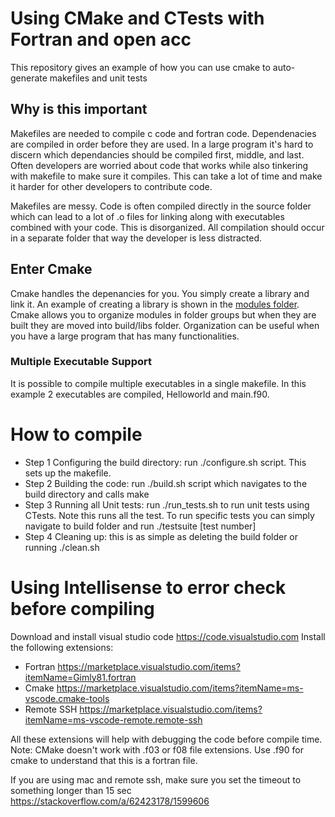 # Using CMake and CTests with Fortran and open acc
This repository gives an example of how you can use cmake to auto-generate makefiles and unit tests

## Why is this important
Makefiles are needed to compile c code and fortran code. Dependenacies are compiled in order before they are used. In a large program it's hard to discern which dependancies should be compiled first, middle, and last. Often developers are worried about code that works while also tinkering with makefile to make sure it compiles. This can take a lot of time and make it harder for other developers to contribute code. 

Makefiles are messy. Code is often compiled directly in the source folder which can lead to a lot of .o files for linking along with executables combined with your code. This is disorganized. All compilation should occur in a separate folder that way the developer is less distracted. 


## Enter Cmake
Cmake handles the depenancies for you. You simply create a library and link it. An example of creating a library is shown in the [modules folder](https://github.com/pjuangph/fortran-cmake-unit-tests/tree/main/modules/material_properties). Cmake allows you to organize modules in folder groups but when they are built they are moved into build/libs folder. Organization can be useful when you have a large program that has many functionalities. 


### Multiple Executable Support
It is possible to compile multiple executables in a single makefile. In this example 2 executables are compiled, Helloworld and main.f90. 


# How to compile
- Step 1 Configuring the build directory: run ./configure.sh script. This sets up the makefile.
- Step 2 Building the code: run ./build.sh script which navigates to the build directory and calls make
- Step 3 Running all Unit tests: run ./run_tests.sh to run unit tests using CTests. Note this runs all the test. To run specific tests you can simply navigate to build folder and run ./testsuite [test number] 
- Step 4 Cleaning up: this is as simple as deleting the build folder or running ./clean.sh 

# Using Intellisense to error check before compiling
Download and install visual studio code https://code.visualstudio.com 
Install the following extensions:
- Fortran https://marketplace.visualstudio.com/items?itemName=Gimly81.fortran
- Cmake https://marketplace.visualstudio.com/items?itemName=ms-vscode.cmake-tools 
- Remote SSH https://marketplace.visualstudio.com/items?itemName=ms-vscode-remote.remote-ssh 

All these extensions will help with debugging the code before compile time. 
Note: CMake doesn't work with .f03 or f08 file extensions. Use .f90 for cmake to understand that this is a fortran file.

If you are using mac and remote ssh, make sure you set the timeout to something longer than 15 sec https://stackoverflow.com/a/62423178/1599606 

